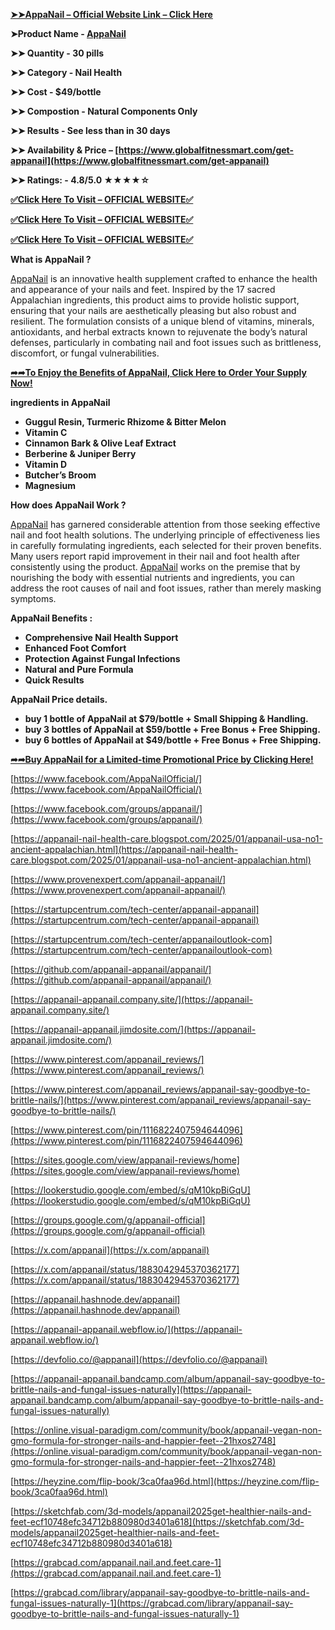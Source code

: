 **[➤➤AppaNail – Official Website Link – Click Here](https://www.globalfitnessmart.com/get-appanail)**

**➤Product Name - [AppaNail](https://www.globalfitnessmart.com/get-appanail)**

**➤➤ Quantity - 30 pills**

**➤➤ Category - Nail Health**

**➤➤ Cost - $49/bottle**

**➤➤ Compostion - Natural Components Only**

**➤➤ Results - See less than in 30 days**

**➤➤ Availability & Price – [https://www.globalfitnessmart.com/get-appanail](https://www.globalfitnessmart.com/get-appanail)**

**➤➤ Ratings: - 4.8/5.0 ★★★★☆**

**[✅Click Here To Visit – OFFICIAL WEBSITE✅](https://www.globalfitnessmart.com/get-appanail)**

**[✅Click Here To Visit – OFFICIAL WEBSITE✅](https://www.globalfitnessmart.com/get-appanail)**

**[✅Click Here To Visit – OFFICIAL WEBSITE✅](https://www.globalfitnessmart.com/get-appanail)**

**What is AppaNail ?**

[AppaNail](https://startupcentrum.com/tech-center/appanailoutlook-com) is an innovative health supplement crafted to enhance the health and appearance of your nails and feet. Inspired by the 17 sacred Appalachian ingredients, this product aims to provide holistic support, ensuring that your nails are aesthetically pleasing but also robust and resilient. The formulation consists of a unique blend of vitamins, minerals, antioxidants, and herbal extracts known to rejuvenate the body’s natural defenses, particularly in combating nail and foot issues such as brittleness, discomfort, or fungal vulnerabilities.

**[➦➦To Enjoy the Benefits of AppaNail, Click Here to Order Your Supply Now!](https://www.globalfitnessmart.com/get-appanail)**

**ingredients in AppaNail**

*   **Guggul Resin, Turmeric Rhizome & Bitter Melon**
*   **Vitamin C**
*   **Cinnamon Bark & Olive Leaf Extract**
*   **Berberine & Juniper Berry**
*   **Vitamin D**
*   **Butcher’s Broom**
*   **Magnesium**

**How does AppaNail Work ?**

[AppaNail](https://www.pinterest.com/appanail_reviews/) has garnered considerable attention from those seeking effective nail and foot health solutions. The underlying principle of effectiveness lies in carefully formulating ingredients, each selected for their proven benefits. Many users report rapid improvement in their nail and foot health after consistently using the product. [AppaNail](https://www.pinterest.com/appanail_reviews/appanail-say-goodbye-to-brittle-nails/) works on the premise that by nourishing the body with essential nutrients and ingredients, you can address the root causes of nail and foot issues, rather than merely masking symptoms.

**AppaNail Benefits :**

*   **Comprehensive Nail Health Support**
*   **Enhanced Foot Comfort**
*   **Protection Against Fungal Infections**
*   **Natural and Pure Formula**
*   **Quick Results**

**AppaNail Price details.**

*   **buy 1 bottle of AppaNail at $79/bottle + Small Shipping & Handling.**
*   **buy 3 bottles of AppaNail at $59/bottle + Free Bonus + Free Shipping.**
*   **buy 6 bottles of AppaNail at $49/bottle + Free Bonus + Free Shipping.**

**[➦➦Buy AppaNail for a Limited-time Promotional Price by Clicking Here!](https://www.globalfitnessmart.com/get-appanail)**

[https://www.facebook.com/AppaNailOfficial/](https://www.facebook.com/AppaNailOfficial/)

[https://www.facebook.com/groups/appanail/](https://www.facebook.com/groups/appanail/)

[https://appanail-nail-health-care.blogspot.com/2025/01/appanail-usa-no1-ancient-appalachian.html](https://appanail-nail-health-care.blogspot.com/2025/01/appanail-usa-no1-ancient-appalachian.html)

[https://www.provenexpert.com/appanail-appanail/](https://www.provenexpert.com/appanail-appanail/)

[https://startupcentrum.com/tech-center/appanail-appanail](https://startupcentrum.com/tech-center/appanail-appanail)

[https://startupcentrum.com/tech-center/appanailoutlook-com](https://startupcentrum.com/tech-center/appanailoutlook-com)

[https://github.com/appanail-appanail/appanail/](https://github.com/appanail-appanail/appanail/)

[https://appanail-appanail.company.site/](https://appanail-appanail.company.site/)

[https://appanail-appanail.jimdosite.com/](https://appanail-appanail.jimdosite.com/)

[https://www.pinterest.com/appanail_reviews/](https://www.pinterest.com/appanail_reviews/)

[https://www.pinterest.com/appanail_reviews/appanail-say-goodbye-to-brittle-nails/](https://www.pinterest.com/appanail_reviews/appanail-say-goodbye-to-brittle-nails/)

[https://www.pinterest.com/pin/1116822407594644096](https://www.pinterest.com/pin/1116822407594644096)

[https://sites.google.com/view/appanail-reviews/home](https://sites.google.com/view/appanail-reviews/home)

[https://lookerstudio.google.com/embed/s/qM10kpBiGqU](https://lookerstudio.google.com/embed/s/qM10kpBiGqU)

[https://groups.google.com/g/appanail-official](https://groups.google.com/g/appanail-official)

[https://x.com/appanail](https://x.com/appanail)

[https://x.com/appanail/status/1883042945370362177](https://x.com/appanail/status/1883042945370362177)

[https://appanail.hashnode.dev/appanail](https://appanail.hashnode.dev/appanail)

[https://appanail-appanail.webflow.io/](https://appanail-appanail.webflow.io/)

[https://devfolio.co/@appanail](https://devfolio.co/@appanail)

[https://appanail-appanail.bandcamp.com/album/appanail-say-goodbye-to-brittle-nails-and-fungal-issues-naturally](https://appanail-appanail.bandcamp.com/album/appanail-say-goodbye-to-brittle-nails-and-fungal-issues-naturally)

[https://online.visual-paradigm.com/community/book/appanail-vegan-non-gmo-formula-for-stronger-nails-and-happier-feet--21hxos2748](https://online.visual-paradigm.com/community/book/appanail-vegan-non-gmo-formula-for-stronger-nails-and-happier-feet--21hxos2748)

[https://heyzine.com/flip-book/3ca0faa96d.html](https://heyzine.com/flip-book/3ca0faa96d.html)

[https://sketchfab.com/3d-models/appanail2025get-healthier-nails-and-feet-ecf10748efc34712b880980d3401a618](https://sketchfab.com/3d-models/appanail2025get-healthier-nails-and-feet-ecf10748efc34712b880980d3401a618)

[https://grabcad.com/appanail.nail.and.feet.care-1](https://grabcad.com/appanail.nail.and.feet.care-1)

[https://grabcad.com/library/appanail-say-goodbye-to-brittle-nails-and-fungal-issues-naturally-1](https://grabcad.com/library/appanail-say-goodbye-to-brittle-nails-and-fungal-issues-naturally-1)
